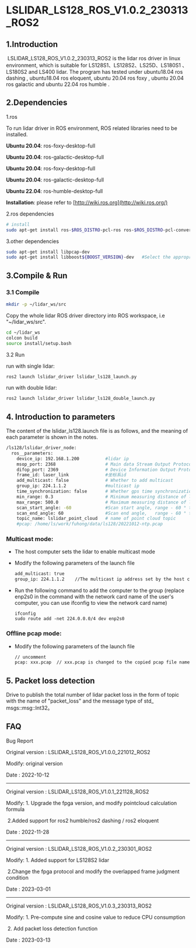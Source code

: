 # LSLIDAR_LS128_ROS_V1.0.2_230313_ROS2

## 1.Introduction
​		LSLIDAR_LS128_ROS_V1.0.2_230313_ROS2 is the lidar ros driver in linux environment, which is suitable for  LS128S1、LS128S2、LS25D、LS180S1  、LS180S2 and  LS400  lidar. The program has  tested under ubuntu18.04 ros dashing , ubuntu18.04 ros eloquent, ubuntu 20.04 ros foxy , ubuntu 20.04 ros galactic and ubuntu 22.04 ros humble .

## 2.Dependencies

1.ros

To run lidar driver in ROS environment, ROS related libraries need to be installed.

**Ubuntu 20.04**: ros-foxy-desktop-full

**Ubuntu 20.04**: ros-galactic-desktop-full

**Ubuntu 20.04**: ros-foxy-desktop-full

**Ubuntu 20.04**: ros-galactic-desktop-full

**Ubuntu 22.04**: ros-humble-desktop-full

**Installation**: please refer to [http://wiki.ros.org](http://wiki.ros.org/)

2.ros dependencies

```bash
# install
sudo apt-get install ros-$ROS_DISTRO-pcl-ros ros-$ROS_DISTRO-pcl-conversions 
```

3.other dependencies

~~~bash
sudo apt-get install libpcap-dev
sudo apt-get install libboost${BOOST_VERSION}-dev   #Select the appropriate version
~~~

## 3.Compile & Run

### 3.1 Compile

~~~bash
mkdir -p ~/lidar_ws/src
~~~

Copy the whole lidar ROS driver directory into ROS workspace, i.e "~/lidar_ws/src".

~~~bash
cd ~/lidar_ws
colcon build
source install/setup.bash
~~~

3.2 Run

run with single lidar:

~~~bash
ros2 launch lslidar_driver lslidar_ls128_launch.py
~~~

run with double lidar:

~~~bash
ros2 launch lslidar_driver lslidar_ls128_double_launch.py
~~~

## 4. Introduction to parameters

The content of the lslidar_ls128.launch file is as follows, and the meaning of each parameter is shown in the notes.

~~~bash
/ls128/lslidar_driver_node:
  ros__parameters:
    device_ip: 192.168.1.200          #lidar ip
    msop_port: 2368                   # Main data Stream Output Protocol packet port
    difop_port: 2369                  # Device Information Output Protocol packet port
    frame_id: laser_link              #坐标系id
    add_multicast: false              # Whether to add multicast
    group_ip: 224.1.1.2               #multicast ip
    time_synchronization: false       # Whether gps time synchronization
    min_range: 0.3                    # Minimum measuring distance of lidar
    max_range: 500.0                  # Maximum measuring distance of lidar
    scan_start_angle: -60             #Scan start angle, range - 60 ° to 60 °
    scan_end_angle: 60                #Scan end angle,   range - 60 ° to 60 °
    topic_name: lslidar_point_cloud   # name of point cloud topic
    #pcap: /home/ls/work/fuhong/data/ls128/20221012-ntp.pcap                        #Uncomment to read the data from the pcap file, and add the comment to read the data from the radar
~~~

### Multicast mode:

- The host computer sets the lidar to enable multicast mode

- Modify the following parameters of the launch file

  ~~~xml
  add_multicast: true
  group_ip: 224.1.1.2    //The multicast ip address set by the host computer
  ~~~

- Run the following command to add the computer to the group (replace enp2s0 in the command with the network card name of the user's computer, you can use ifconfig to view the network card name)

  ~~~shell
  ifconfig
  sudo route add -net 224.0.0.0/4 dev enp2s0
  ~~~



### Offline pcap mode:

- Modify the following parameters of the launch file

  ~~~xml
  // uncomment
  pcap: xxx.pcap  // xxx.pcap is changed to the copied pcap file name
  ~~~

## 5. Packet loss detection

Drive to publish the total number of lidar packet loss in the form of topic with the name of "packet_loss" and the message type of std_ msgs::msg::Int32。



## FAQ

Bug Report

Original version : LSLIDAR_LS128_ROS_V1.0.0_221012_ROS2

Modify:  original version

Date    : 2022-10-12

----------------

Original version : LSLIDAR_LS128_ROS_V1.0.1_221128_ROS2

Modify:  1. Upgrade the fpga version, and modify pointcloud calculation formula

​               2.Added support for ros2 humble/ros2 dashing / ros2 eloquent

Date    : 2022-11-28

-------------------

Original version : LSLIDAR_LS128_ROS_V1.0.2_230301_ROS2

Modify:  1. Added support for LS128S2 lidar

​                2.Change the fpga protocol and modify the overlapped frame judgment condition

Date    : 2023-03-01

----------------

Original version : LSLIDAR_LS128_ROS_V1.0.3_230313_ROS2

Modify:  1. Pre-compute sine and cosine value to reduce CPU consumption

​                2. Add packet loss detection function

Date    : 2023-03-13
